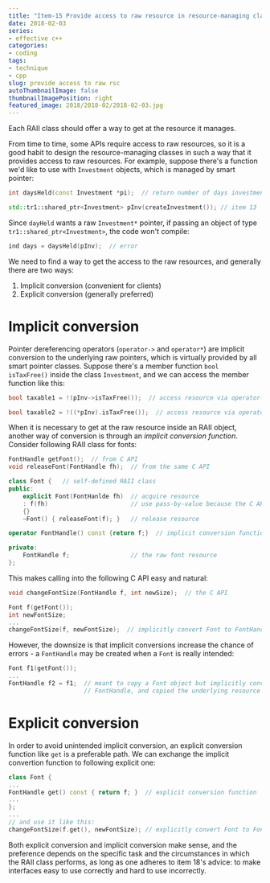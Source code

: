 ```yaml
---
title: "Item-15 Provide access to raw resource in resource-managing classes"
date: 2018-02-03
series:
- effective c++
categories:
- coding
tags:
- technique
- cpp
slug: provide access to raw rsc
autoThumbnailImage: false
thumbnailImagePosition: right
featured_image: 2018/2018-02/2018-02-03.jpg
---
```


Each RAII class should offer a way to get at the resource it manages.
<!--more-->
<!-- toc -->

From time to time, some APIs require access to raw resources, so it is a good habit to design the resource-managing classes in such a way that it provides access to raw resources. For example, suppose there's a function we'd like to use with `Investment` objects, which is managed by smart pointer:

```cpp
int daysHeld(const Investment *pi);  // return number of days investment has been held

std::tr1::shared_ptr<Investment> pInv(createInvestment()); // item 13
```

Since `dayHeld` wants a raw `Investment*` pointer, if passing an object of type `tr1::shared_ptr<Investment>`, the code won't compile:

```cpp
ind days = daysHeld(pInv);  // error
```

We need to find a way to get the access to the raw resources, and generally there are two ways:

1. Implicit conversion (convenient for clients)
2. Explicit conversion (generally preferred)

# Implicit conversion

Pointer dereferencing operators (`operator->` and `operator*`) are implicit conversion to the underlying raw pointers, which is virtually provided by all smart pointer classes. Suppose there's a member function `bool isTaxFree()` inside the class `Investment`, and we can access the member function like this:

```cpp
bool taxable1 = !(pInv->isTaxFree());  // access resource via operator->

bool taxable2 = !((*pInv).isTaxFree());  // access resource via operator*
```

When it is necessary to get at the raw resource inside an RAII object, another way of conversion is through an *implicit conversion function*. Consider following RAII class for fonts:

```cpp
FontHandle getFont();  // from C API
void releaseFont(FontHandle fh);  // from the same C API

class Font {   // self-defined RAII class
public:
    explicit Font(FontHanlde fh)  // acquire resource
    : f(fh)                       // use pass-by-value because the C API does
    {}
    ~Font() { releaseFont(f); }   // release resource

operator FontHandle() const {return f;}  // implicit conversion function

private:
    FontHandle f;                 // the raw font resource
};
```

This makes calling into the following C API easy and natural:

```cpp
void changeFontSize(FontHandle f, int newSize);  // the C API

Font f(getFont());
int newFontSize;
...
changeFontSize(f, newFontSize);  // implicitly convert Font to FontHandle
```

However, the downsize is that implicit conversions increase the chance of errors - a `FontHandle` may be created when a `Font` is really intended:

```cpp
Font f1(getFont());
...
FontHandle f2 = f1;  // meant to copy a Font object but implicitly converted f1 into 
                     // FontHandle, and copied the underlying resource
```

# Explicit conversion

In order to avoid unintended implicit conversion, an explicit conversion function like `get` is a preferable path. We can exchange the implicit convertion function to following explicit one:

```cpp
class Font {
...
FontHandle get() const { return f; }  // explicit conversion function
...
};
...
// and use it like this:
changeFontSize(f.get(), newFontSize); // explicitly convert Font to FontHandle
```

Both explicit conversion and implicit conversion make sense, and the preference depends on the specific task and the circumstances in which the RAII class performs, as long as one adheres to item 18's advice: to make interfaces easy to use correctly and hard to use incorrectly.
